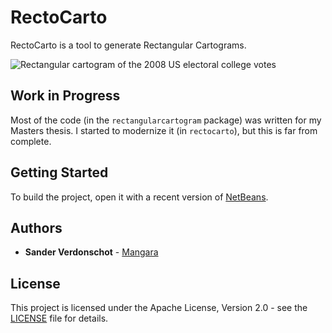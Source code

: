 # RectoCarto

RectoCarto is a tool to generate Rectangular Cartograms.

![Rectangular cartogram of the 2008 US electoral college votes](http://cglab.ca/~sander/images/papers/Cartogram.png)

## Work in Progress

Most of the code (in the `rectangularcartogram` package) was written for my Masters thesis. I started to modernize it (in `rectocarto`), but this is far from complete.

## Getting Started

To build the project, open it with a recent version of [NetBeans](https://netbeans.org/).

## Authors

* **Sander Verdonschot** - [Mangara](https://github.com/Mangara)

## License

This project is licensed under the Apache License, Version 2.0 - see the [LICENSE](LICENSE) file for details.
